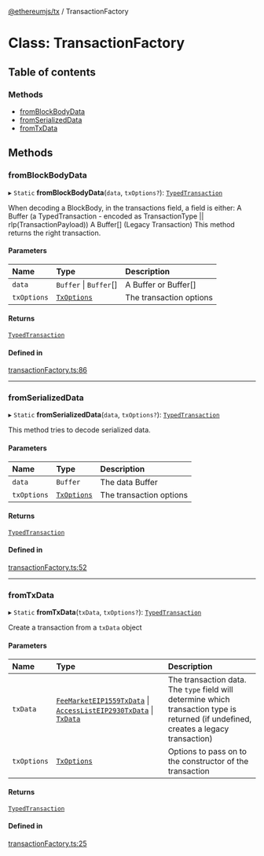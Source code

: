 [@ethereumjs/tx](../README.md) / TransactionFactory

# Class: TransactionFactory

## Table of contents

### Methods

- [fromBlockBodyData](TransactionFactory.md#fromblockbodydata)
- [fromSerializedData](TransactionFactory.md#fromserializeddata)
- [fromTxData](TransactionFactory.md#fromtxdata)

## Methods

### fromBlockBodyData

▸ `Static` **fromBlockBodyData**(`data`, `txOptions?`): [`TypedTransaction`](../README.md#typedtransaction)

When decoding a BlockBody, in the transactions field, a field is either:
A Buffer (a TypedTransaction - encoded as TransactionType || rlp(TransactionPayload))
A Buffer[] (Legacy Transaction)
This method returns the right transaction.

#### Parameters

| Name | Type | Description |
| :------ | :------ | :------ |
| `data` | `Buffer` \| `Buffer`[] | A Buffer or Buffer[] |
| `txOptions` | [`TxOptions`](../interfaces/TxOptions.md) | The transaction options |

#### Returns

[`TypedTransaction`](../README.md#typedtransaction)

#### Defined in

[transactionFactory.ts:86](https://github.com/ethereumjs/ethereumjs-monorepo/blob/master/packages/tx/src/transactionFactory.ts#L86)

___

### fromSerializedData

▸ `Static` **fromSerializedData**(`data`, `txOptions?`): [`TypedTransaction`](../README.md#typedtransaction)

This method tries to decode serialized data.

#### Parameters

| Name | Type | Description |
| :------ | :------ | :------ |
| `data` | `Buffer` | The data Buffer |
| `txOptions` | [`TxOptions`](../interfaces/TxOptions.md) | The transaction options |

#### Returns

[`TypedTransaction`](../README.md#typedtransaction)

#### Defined in

[transactionFactory.ts:52](https://github.com/ethereumjs/ethereumjs-monorepo/blob/master/packages/tx/src/transactionFactory.ts#L52)

___

### fromTxData

▸ `Static` **fromTxData**(`txData`, `txOptions?`): [`TypedTransaction`](../README.md#typedtransaction)

Create a transaction from a `txData` object

#### Parameters

| Name | Type | Description |
| :------ | :------ | :------ |
| `txData` | [`FeeMarketEIP1559TxData`](../interfaces/FeeMarketEIP1559TxData.md) \| [`AccessListEIP2930TxData`](../interfaces/AccessListEIP2930TxData.md) \| [`TxData`](../README.md#txdata) | The transaction data. The `type` field will determine which transaction type is returned (if undefined, creates a legacy transaction) |
| `txOptions` | [`TxOptions`](../interfaces/TxOptions.md) | Options to pass on to the constructor of the transaction |

#### Returns

[`TypedTransaction`](../README.md#typedtransaction)

#### Defined in

[transactionFactory.ts:25](https://github.com/ethereumjs/ethereumjs-monorepo/blob/master/packages/tx/src/transactionFactory.ts#L25)
